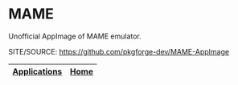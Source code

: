 # MAME

 Unofficial AppImage of MAME emulator.

 SITE/SOURCE: https://github.com/pkgforge-dev/MAME-AppImage

 | [Applications](https://portable-linux-apps.github.io/apps.html) | [Home](https://portable-linux-apps.github.io)
 | --- | --- |